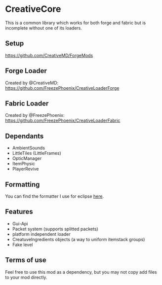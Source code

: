 # CreativeCore
This is a common library which works for both forge and fabric but is incomplete without one of its loaders.

## Setup
https://github.com/CreativeMD/ForgeMods

## Forge Loader
Created by @CreativeMD: https://github.com/FreezePhoenix/CreativeLoaderForge

## Fabric Loader
Created by @FreezePhoenix: https://github.com/FreezePhoenix/CreativeLoaderFabric

## Dependants
- AmbientSounds
- LittleTiles (LittleFrames)
- OpticManager
- ItemPhysic
- PlayerRevive

## Formatting
You can find the formatter I use for eclipse [here](https://www.dropbox.com/s/ikb4hvxnowt4ubj/CreativeFormater.xml?dl=1).

## Features
- Gui-Api
- Packet system (supports splitted packets)
- platform independent loader
- CreatuveIngredients objects (a way to uniform itemstack groups)
- Fake level

## Terms of use
Feel free to use this mod as a dependency, but you may not copy add files to your mod directly.
